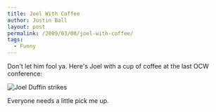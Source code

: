 ```yaml
---
title: Joel With Coffee
author: Justin Ball
layout: post
permalink: /2009/03/08/joel-with-coffee/
tags:
  - Funny
---
```

Don't let him fool ya. Here's Joel with a cup of coffee at the last OCW conference:

![Joel Duffin strikes][1]

Everyone needs a little pick me up.

 [1]: /images/posts/2009/03/img_0182-225x300.jpg "Joel Duffin strikes"
